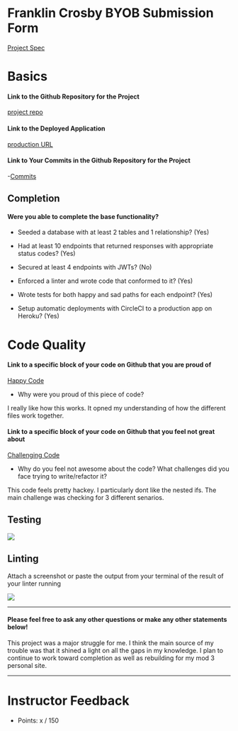 # Franklin Crosby BYOB Submission Form

[Project Spec](http://frontend.turing.io/projects/build-your-own-backend.html)

# Basics

#### Link to the Github Repository for the Project
[project repo](https://github.com/Obleo33/byob.git)

#### Link to the Deployed Application
[production URL](https://fcbyob.herokuapp.com/)

#### Link to Your Commits in the Github Repository for the Project

-[Commits](https://github.com/Obleo33/byob/commits/master)

## Completion

#### Were you able to complete the base functionality?

* Seeded a database with at least 2 tables and 1 relationship?
(Yes)

* Had at least 10 endpoints that returned responses with appropriate status codes?
(Yes)

* Secured at least 4 endpoints with JWTs?
(No)

* Enforced a linter and wrote code that conformed to it?
(Yes)

* Wrote tests for both happy and sad paths for each endpoint?
(Yes)

* Setup automatic deployments with CircleCI to a production app on Heroku?
(Yes)

# Code Quality

#### Link to a specific block of your code on Github that you are proud of
[Happy Code](https://github.com/Obleo33/byob/blob/master/csv_converter.js#L1-L18)

* Why were you proud of this piece of code?

I really like how this works. It opned my understanding of how the different files work together. 

#### Link to a specific block of your code on Github that you feel not great about
[Challenging Code](https://github.com/Obleo33/byob/blob/master/csv_converter.js#L1-L18)

* Why do you feel not awesome about the code? What challenges did you face trying to write/refactor it?

This code feels pretty hackey. I particularly dont like the nested ifs. The main challenge was checking for 3 different senarios. 

## Testing

![](http://i.imgur.com/TcCVSdz.png)

## Linting

Attach a screenshot or paste the output from your terminal of the result of your linter running

![](http://i.imgur.com/G2hfxM5.png)

-----

#### Please feel free to ask any other questions or make any other statements below!

This project was a major struggle for me. I think the main source of my trouble was that it shined a light on all the gaps in my knowledge. I plan to continue to work toward completion as well as rebuilding for my mod 3 personal site.

-----

# Instructor Feedback

- Points: x / 150
